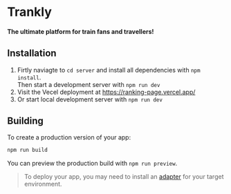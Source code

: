 # Trankly

#### The ultimate platform for train fans and travellers!


## Installation

1. Firtly naviagte to `cd server` and install all dependencies with `npm install`. \
Then start a development server with `npm run dev`
2. Visit the Vecel deployment at https://ranking-page.vercel.app/
3. Or start local development server with `npm run dev`


## Building

To create a production version of your app:

```bash
npm run build
```

You can preview the production build with `npm run preview`.

> To deploy your app, you may need to install an [adapter](https://kit.svelte.dev/docs/adapters) for your target environment.

